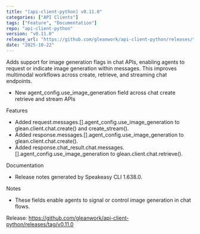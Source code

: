 ```yaml
---
title: "[api-client-python] v0.11.0"
categories: ["API Clients"]
tags: ["Feature", "Documentation"]
repo: "api-client-python"
version: "v0.11.0"
release_url: "https://github.com/gleanwork/api-client-python/releases/tag/v0.11.0"
date: "2025-10-22"
---
```

Adds support for image generation flags in chat APIs, enabling agents to request or indicate image generation within messages. This improves multimodal workflows across create, retrieve, and streaming chat endpoints.

- New agent_config.use_image_generation field across chat create retrieve and stream APIs

Features
- Added request.messages.[].agent_config.use_image_generation to glean.client.chat.create() and create_stream().
- Added response.messages.[].agent_config.use_image_generation to glean.client.chat.create().
- Added response.chat_result.chat.messages.[].agent_config.use_image_generation to glean.client.chat.retrieve().

Documentation
- Release notes generated by Speakeasy CLI 1.638.0.

Notes
- These fields enable agents to signal or control image generation in chat flows.

Release: https://github.com/gleanwork/api-client-python/releases/tag/v0.11.0
